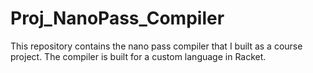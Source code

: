 # Proj_NanoPass_Compiler
This repository contains the nano pass compiler that I built as a course project. The compiler is built for a custom language in Racket.
